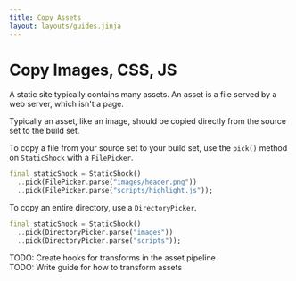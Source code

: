 ```yaml
---
title: Copy Assets
layout: layouts/guides.jinja
---
```

# Copy Images, CSS, JS
A static site typically contains many assets. An asset is a file served by a web server, which isn't a page.

Typically an asset, like an image, should be copied directly from the source set to the build set.

To copy a file from your source set to your build set, use the `pick()` method on `StaticShock` with a `FilePicker`.

```dart
final staticShock = StaticShock()
  ..pick(FilePicker.parse("images/header.png"))
  ..pick(FilePicker.parse("scripts/highlight.js"));
```

To copy an entire directory, use a `DirectoryPicker`.

```dart
final staticShock = StaticShock()
  ..pick(DirectoryPicker.parse("images"))
  ..pick(DirectoryPicker.parse("scripts"));
```

<div class="alert alert-danger" role="alert">
  TODO: Create hooks for transforms in the asset pipeline
</div>
<div class="alert alert-danger" role="alert">
  TODO: Write guide for how to transform assets
</div>